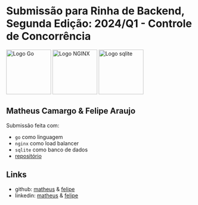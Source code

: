 # Submissão para Rinha de Backend, Segunda Edição: 2024/Q1 - Controle de Concorrência

<img src="https://cdn.jsdelivr.net/gh/devicons/devicon@latest/icons/go/go-original-wordmark.svg" alt="Logo Go" width="120" height="auto">
<img src="https://cdn.jsdelivr.net/gh/devicons/devicon@latest/icons/nginx/nginx-original.svg" alt="Logo NGINX" width="120" height="auto">
<img src="https://cdn.jsdelivr.net/gh/devicons/devicon@latest/icons/sqlite/sqlite-original.svg" alt="Logo sqlite" width="120" height="auto">

## Matheus Camargo & Felipe Araujo

Submissão feita com:

- `go` como linguagem
- `nginx` como load balancer
- `sqlite` como banco de dados
- [repositório](https://github.com/felipeparaujo/rinha-de-backend-24q1/tree/sqlite)

## Links

- github: [matheus](https://github.com/matheuscamargo) & [felipe](https://github.com/felipeparaujo)
- linkedin: [matheus](https://www.linkedin.com/in/matheus-m-camargo/) & [felipe](https://www.linkedin.com/in/feliparaujo)
